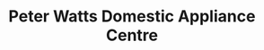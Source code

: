 ---
title: "Peter Watts Domestic Appliance Centre"
url: /bury-st-edmunds/peter-watts-domestic-appliance-centre/
shop: appliance
---
